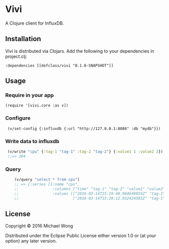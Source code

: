 # Vivi

A Clojure client for InfluxDB.

## Installation

Vivi is distributed via Clojars. Add the following to your dependencies in project.clj:

`:dependencies [[defclass/vivi "0.1.0-SNAPSHOT"]]`

## Usage

### Require in your app
`(require '[vivi.core :as v])`

### Configure

` (v/set-config
    {:influxdb
        {:url "http://127.0.0.1:8086"
        :db "mydb"}})`

### Write data to influxdb

```clojure
 (v/write "cpu" {:tag-1 "tag-1" :tag-2 "tag-2"} {:value1 1 :value2 2})
 ;;=> 204

```

### Query
```clojure
    (v/query "select * from cpu")
    ;; => {:series [{:name "cpu",
    ;;               :columns ["time" "tag-1" "tag-2" "value1" "value2"],
    ;;               :values [["2016-03-14T15:19:48.904649855Z" "tag-1" "tag-2" 1 2]
    ;;                        ["2016-03-14T15:20:12.932424503Z" "tag-1" "tag-2" 1 2]]}]}
```

## License

Copyright © 2016 Michael Wong

Distributed under the Eclipse Public License either version 1.0 or (at
your option) any later version.
